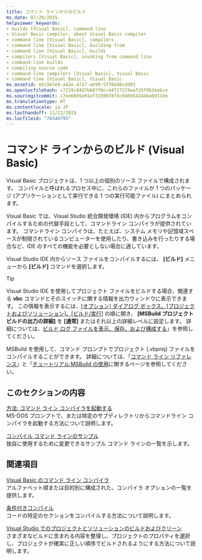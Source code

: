 ```yaml
---
title: コマンド ラインからのビルド
ms.date: 07/20/2015
helpviewer_keywords:
- builds [Visual Basic], command-line
- Visual Basic compiler, about Visual Basic compiler
- command line [Visual Basic], compilers
- command line [Visual Basic], building from
- command line [Visual Basic], builds
- compilers [Visual Basic], invoking from command line
- command-line builds
- compiling source code
- command-line compilers [Visual Basic], Visual Basic
- command line [Visual Basic], Visual Basic
ms.assetid: e61947e9-a42e-4717-a699-5f70a98cdd03
ms.openlocfilehash: c7219c0497bb87f0cc44f27229eaf25f9b3eebce
ms.sourcegitcommit: 17ee6605e01ef32506f8fdc686954244ba6911de
ms.translationtype: HT
ms.contentlocale: ja-JP
ms.lasthandoff: 11/22/2019
ms.locfileid: "74344793"
---
```

# <a name="building-from-the-command-line-visual-basic"></a>コマンド ラインからのビルド (Visual Basic)

Visual Basic プロジェクトは、1 つ以上の個別のソース ファイルで構成されます。 コンパイルと呼ばれるプロセス中に、これらのファイルが 1 つのパッケージ (アプリケーションとして実行できる 1 つの実行可能ファイル) にまとめられます。

Visual Basic では、Visual Studio 統合開発環境 (IDE) 内からプログラムをコンパイルするための代替手段として、コマンドライン コンパイラが提供されています。 コマンドライン コンパイラは、たとえば、システム メモリや記憶域スペースが制限されているコンピューターを使用したり、書き込みを行ったりする場合など、IDE のすべての機能を必要としない場合に適しています。

Visual Studio IDE 内からソース ファイルをコンパイルするには、 **[ビルド]** メニューから **[ビルド]** コマンドを選択します。

> [!TIP]
> Visual Studio IDE を使用してプロジェクト ファイルをビルドする場合、関連する **vbc** コマンドとそのスイッチに関する情報を出力ウィンドウに表示できます。 この情報を表示するには、[[オプション] ダイアログ ボックス、[プロジェクトおよびソリューション]、[ビルド/実行]](/visualstudio/ide/reference/options-dialog-box-projects-and-solutions-build-and-run) の順に開き、 **[MSBuild プロジェクト ビルドの出力の詳細]** を **[通常]** またはそれ以上の詳細レベルに設定します。 詳細については、[ビルド ログ ファイルを表示、保存、および構成する](/visualstudio/ide/how-to-view-save-and-configure-build-log-files)」を参照してください。

MSBuild を使用して、コマンド プロンプトでプロジェクト (.vbproj) ファイルをコンパイルすることができます。 詳細については、「[コマンド ライン リファレンス](/visualstudio/msbuild/msbuild-command-line-reference)」と「[チュートリアル:MSBuild の使用](/visualstudio/msbuild/walkthrough-using-msbuild)に関するページを参照してください。

## <a name="in-this-section"></a>このセクションの内容

[方法: コマンド ライン コンパイラを起動する](../../../visual-basic/reference/command-line-compiler/how-to-invoke-the-command-line-compiler.md) \
MS-DOS プロンプトで、または特定のサブディレクトリからコマンドライン コンパイラを起動する方法について説明します。

[コンパイル コマンド ラインのサンプル](../../../visual-basic/reference/command-line-compiler/sample-compilation-command-lines.md) \
独自に使用するために変更できるサンプル コマンド ラインの一覧を示します。

## <a name="related-sections"></a>関連項目

[Visual Basic のコマンド ライン コンパイラ](../../../visual-basic/reference/command-line-compiler/index.md) \
アルファベット順または目的別に構成された、コンパイラ オプションの一覧を提供します。

[条件付きコンパイル](../../../visual-basic/programming-guide/program-structure/conditional-compilation.md) \
コードの特定のセクションをコンパイルする方法について説明します。

[Visual Studio でのプロジェクトとソリューションのビルドおよびクリーン](/visualstudio/ide/building-and-cleaning-projects-and-solutions-in-visual-studio) \
さまざまなビルドに含まれる内容を整理し、プロジェクトのプロパティを選択し、プロジェクトが確実に正しい順序でビルドされるようにする方法について説明します。
